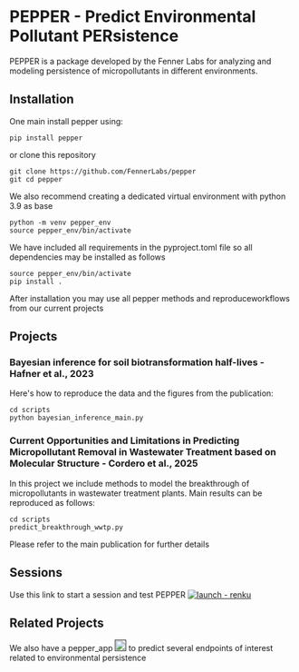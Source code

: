 # PEPPER - Predict Environmental Pollutant PERsistence

PEPPER is a package developed by the Fenner Labs for analyzing and modeling persistence of micropollutants in different environments.

## Installation 

One main install pepper using:
```
pip install pepper
```

or clone this repository
```
git clone https://github.com/FennerLabs/pepper
git cd pepper
```

We also recommend creating a dedicated virtual environment with python 3.9 as base 

```
python -m venv pepper_env
source pepper_env/bin/activate
```

We have included all requirements in the pyproject.toml file so all dependencies may be installed as follows

``` 
source pepper_env/bin/activate
pip install .
```

After installation you may use all pepper methods and reproduceworkflows from our current projects

## Projects

### Bayesian inference for soil biotransformation half-lives - Hafner et al., 2023
Here's how to reproduce the data and the figures from the publication:
```
cd scripts
python bayesian_inference_main.py
```

### Current Opportunities and Limitations in Predicting Micropollutant Removal in Wastewater Treatment based on Molecular Structure - Cordero et al., 2025
In this project we include methods to model the breakthrough of micropollutants in wastewater treatment plants.
Main results can be reproduced as follows:
```
cd scripts
predict_breakthrough_wwtp.py
```

Please refer to the main publication for further details

## Sessions 
Use this link to start a session and test PEPPER
[![launch - renku](https://renkulab.io/renku-badge.svg)](https://renkulab.io/projects/fenner-labs/projects/pepper/sessions/new?autostart=1)

## Related Projects
We also have a pepper_app 
[<img alt="launch - streamlit" height="20" src="https://streamlit.io/images/brand/streamlit-mark-color.svg" title="Launch pepper_app" width="20"/>]()
to predict several endpoints of interest related to environmental persistence